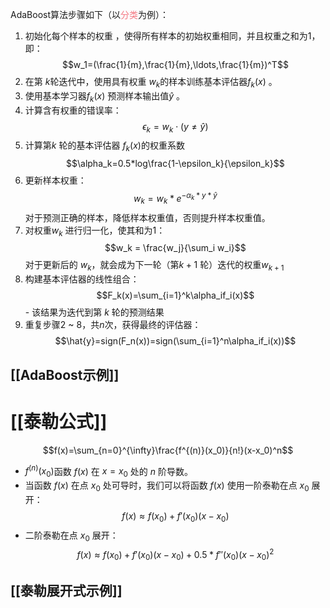 AdaBoost算法步骤如下（以<font color="#f47983">分类</font>为例）：
1. 初始化每个样本的权重 ，使得所有样本的初始权重相同，并且权重之和为1，即：$$w_1=(\frac{1}{m},\frac{1}{m},\ldots,\frac{1}{m})^T$$
2. 在第 $k$轮迭代中，使用具有权重 $w_k$的样本训练基本评估器$f_k(x)$ 。
3. 使用基本学习器$f_k(x)$ 预测样本输出值$\hat{y}$ 。
4. 计算含有权重的错误率：$$\epsilon_k=w_k\cdot\left(y\neq\hat{y}\right)$$
5. 计算第$k$ 轮的基本评估器 $f_k(x)$的权重系数$$\alpha_k=0.5*log\frac{1-\epsilon_k}{\epsilon_k}$$
6. 更新样本权重：$$w_k=w_k*e^{-\alpha_k*y*\hat{y}}$$对于预测正确的样本，降低样本权重值，否则提升样本权重值。
7. 对权重$w_k$ 进行归一化，使其和为1：$$w_k = \frac{w_j}{\sum_i w_i}$$对于更新后的 $w_k$，就会成为下一轮（第$k+1$ 轮）迭代的权重$w_{k+1}$
8. 构建基本评估器的线性组合：$$F_k(x)=\sum_{i=1}^k\alpha_if_i(x)$$- 该结果为迭代到第 $k$ 轮的预测结果
9. 重复步骤2 ~ 8，共$n$次，获得最终的评估器：$$\hat{y}=sign(F_n(x))=sign(\sum_{i=1}^n\alpha_if_i(x))$$
## [[AdaBoost示例]]

# [[泰勒公式]]

$$f(x)=\sum_{n=0}^{\infty}\frac{f^{(n)}(x_0)}{n!}(x-x_0)^n$$
- ${f^{(n)}(x_0)}$函数 $f(x)$ 在 $x=x_0$ 处的 $n$ 阶导数。
- 当函数 $f(x)$ 在点 $x_0$ 处可导时，我们可以将函数 $f(x)$ 使用一阶泰勒在点 $x_0$ 展开：$$f(x)\approx f(x_0)+f'(x_0)(x-x_0)$$
- 二阶泰勒在点 $x_0$ 展开：$$f(x)\approx f(x_0)+f'(x_0)(x-x_0)+0.5*f''(x_0)(x-x_0)^2$$
## [[泰勒展开式示例]]
